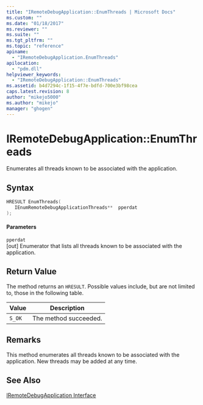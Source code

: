 ```yaml
---
title: "IRemoteDebugApplication::EnumThreads | Microsoft Docs"
ms.custom: ""
ms.date: "01/18/2017"
ms.reviewer: ""
ms.suite: ""
ms.tgt_pltfrm: ""
ms.topic: "reference"
apiname: 
  - "IRemoteDebugApplication.EnumThreads"
apilocation: 
  - "pdm.dll"
helpviewer_keywords: 
  - "IRemoteDebugApplication::EnumThreads"
ms.assetid: b4d7294c-1f15-4f7e-bdfd-700e3bf98cea
caps.latest.revision: 8
author: "mikejo5000"
ms.author: "mikejo"
manager: "ghogen"
---
```

# IRemoteDebugApplication::EnumThreads
Enumerates all threads known to be associated with the application.  
  
## Syntax  
  
```cpp
HRESULT EnumThreads(  
   IEnumRemoteDebugApplicationThreads**  pperdat  
);  
```  
  
#### Parameters  
 `pperdat`  
 [out] Enumerator that lists all threads known to be associated with the application.  
  
## Return Value  
 The method returns an `HRESULT`. Possible values include, but are not limited to, those in the following table.  
  
|Value|Description|  
|-----------|-----------------|  
|`S_OK`|The method succeeded.|  
  
## Remarks  
 This method enumerates all threads known to be associated with the application. New threads may be added at any time.  
  
## See Also  
 [IRemoteDebugApplication Interface](../../winscript/reference/iremotedebugapplication-interface.md)